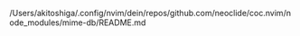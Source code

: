 /Users/akitoshiga/.config/nvim/dein/repos/github.com/neoclide/coc.nvim/node_modules/mime-db/README.md